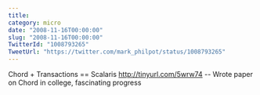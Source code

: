 ```yaml
---
title: 
category: micro
date: "2008-11-16T00:00:00"
slug: "2008-11-16T00:00:00"
TwitterId: "1008793265"
TweetUrl: "https://twitter.com/mark_philpot/status/1008793265"
---
```


Chord + Transactions == Scalaris http://tinyurl.com/5wrw74 -- Wrote paper on
Chord in college, fascinating progress
